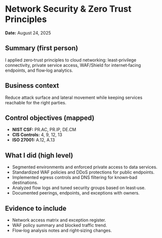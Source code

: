# Network Security & Zero Trust Principles

**Date:** August 24, 2025

## Summary (first person)
I applied zero‑trust principles to cloud networking: least‑privilege connectivity, private service access, WAF/Shield for internet‑facing endpoints, and flow‑log analytics.

## Business context
Reduce attack surface and lateral movement while keeping services reachable for the right parties.

## Control objectives (mapped)
- **NIST CSF:** PR.AC, PR.IP, DE.CM
- **CIS Controls:** 4, 9, 12, 13
- **ISO 27001:** A.12, A.13

## What I did (high level)
- Segmented environments and enforced private access to data services.
- Standardized WAF policies and DDoS protections for public endpoints.
- Implemented egress controls and DNS filtering for known‑bad destinations.
- Analyzed flow logs and tuned security groups based on least‑use.
- Documented peerings, endpoints, and exceptions with owners.

## Evidence to include
- Network access matrix and exception register.
- WAF policy summary and blocked traffic trend.
- Flow‑log analysis notes and right‑sizing changes.
